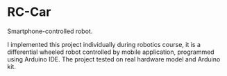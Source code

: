 # RC-Car
Smartphone-controlled robot.

I implemented this project individually during robotics course, it is a differential wheeled robot controlled by mobile application, programmed using Arduino IDE. 
The project tested on real hardware model and Arduino kit.
